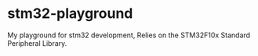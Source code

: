 stm32-playground
================

My playground for stm32 development, Relies on the STM32F10x Standard Peripheral Library.
